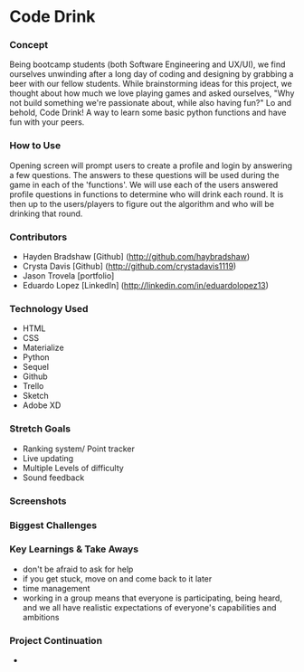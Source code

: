 # Code Drink

### Concept
Being bootcamp students (both Software Engineering and UX/UI), we find ourselves unwinding after a long day of coding and designing by grabbing a beer with our fellow students. While brainstorming ideas for this project, we thought about how much we love playing games and asked ourselves, "Why not build something we're passionate about, while also having fun?" Lo and behold, Code Drink! A way to learn some basic python functions and have fun with your peers.

### How to Use
Opening screen will prompt users to create a profile and login by answering a few questions. The answers to these questions will be used during the game in each of the 'functions'. 
We will use each of the users answered profile questions in functions to determine who will drink each round. It is then up to the users/players to figure out the algorithm and who will be drinking that round.

### Contributors
* Hayden Bradshaw
    [Github] (http://github.com/haybradshaw)
* Crysta Davis 
    [Github] (http://github.com/crystadavis1119)
* Jason Trovela
    [portfolio]
* Eduardo Lopez
    [LinkedIn] (http://linkedin.com/in/eduardolopez13)

### Technology Used
* HTML
* CSS
* Materialize 
* Python
* Sequel
* Github
* Trello
* Sketch
* Adobe XD

### Stretch Goals
* Ranking system/ Point tracker
* Live updating
* Multiple Levels of difficulty 
* Sound feedback

### Screenshots



### Biggest Challenges



### Key Learnings & Take Aways
* don't be afraid to ask for help
* if you get stuck, move on and come back to it later
* time management 
* working in a group means that everyone is participating, being heard, and we all have realistic expectations of everyone's capabilities and ambitions

### Project Continuation
* 

